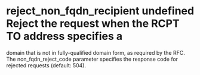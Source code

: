 # reject_non_fqdn_recipient undefined Reject the request when the RCPT TO address specifies a
domain that is not in
fully-qualified domain form, as required by the RFC.  The
non_fqdn_reject_code parameter specifies the response code for
rejected requests (default: 504). 